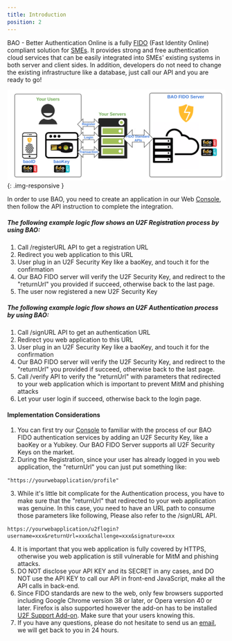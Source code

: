 ```yaml
---
title: Introduction
position: 2
---
```


BAO - Better Authentication Online is a fully [FIDO](https://fidoalliance.org/)
(Fast Identity Online) compliant solution for [SMEs](https://en.wikipedia.org/wiki/Small_and_medium-sized_enterprises).
It provides strong and free authentication cloud services that can be easily integrated into SMEs'
existing systems in both server and client sides. In addition, developers do not need to
change the existing infrastructure like a database, just call our API and you are ready to go!

![BAO Component](/images/bao-components.png)
{: .img-responsive }

In order to use BAO, you need to create an application in our Web [Console](https://console.baosec.com),
then follow the API instruction to complete the integration.

##### The following example logic flow shows an U2F Registration process by using BAO: #####

1. Call /registerURL API to get a registration URL
2. Redirect you web application to this URL
3. User plug in an U2F Security Key like a baoKey, and touch it for the confirmation
4. Our BAO FIDO server will verify the U2F Security Key, and redirect to the "returnUrl" you provided if succeed, otherwise back to the last page.
5. The user now registered a new U2F Security Key

##### The following example logic flow shows an U2F Authentication process by using BAO: #####

1. Call /signURL API to get an authentication URL
2. Redirect you web application to this URL
3. User plug in an U2F Security Key like a baoKey, and touch it for the confirmation
4. Our BAO FIDO server will verify the U2F Security Key, and redirect to the "returnUrl" you provided if succeed, otherwise back to the last page.
5. Call /verify API to verify the "returnUrl" with parameters that redirected to your web application which is important to prevent MitM and phishing attacks
6. Let your user login if succeed, otherwise back to the login page.

#### Implementation Considerations ####

1. You can first try our [Console](https://console.baosec.com) to familiar with the process of our BAO FIDO authentication services by adding an U2F Security Key, like a baoKey or a Yubikey. Our BAO FIDO Server supports all U2F Security Keys on the market.
2. During the Registration, since your user has already logged in you web application, the "returnUrl" you can just put something like:
```
"https://yourwebapplication/profile"
```
3. While it's little bit complicate for the Authentication process, you have to make sure that the "returnUrl" that redirected to your web application was genuine. In this case, you need to have an URL path to consume those parameters like following, Please also refer to the /signURL API.
```
https://yourwebapplication/u2flogin?username=xxx&returnUrl=xxx&challenge=xxx&signature=xxx
```
4. It is important that you web application is fully covered by HTTPS, otherwise you web application is still vulnerable for MitM and phishing attacks.
5. DO NOT disclose your API KEY and its SECRET in any cases, and DO NOT use the API KEY to call our API in front-end JavaScript, make all the API calls in back-end.
6. Since FIDO standards are new to the web, only few browsers supported including Google Chrome version 38 or later, or Opera version 40 or later. Firefox is also supported however the add-on has to be installed [U2F Support Add-on](https://addons.mozilla.org/en-GB/firefox/addon/u2f-support-add-on/). Make sure that your users knowing this.
7. If you have any questions, please do not hesitate to send us an [email](mailto:beta@baosec.com), we will get back to you in 24 hours.

